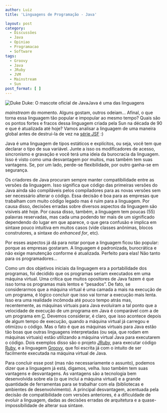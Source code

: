 ```yaml
---
author: Luiz
title: 'Linguagens de Programação - Java'

layout: post
category:
  - Discussões
  - Java
  - Opiniao
  - Programacao
  - Software
tags:
  - Groovy
  - Java
  - JRuby
  - JVM
  - Mainstream
  - Sun
post_format: [ ]
---
```

![Duke][1]
Duke: O mascote oficial de JavaJava é uma das linguagens 

*mainstream* do momento. Alguns gostam, outros odeiam… Afinal, o que torna essa linguagem tão popular e impopular ao mesmo tempo? Quais são os pontos fortes e fracos dessa linguagem criada pela Sun na década de 90 e que é atualizada até hoje? Vamos analisar a linguagem de uma maneira global antes de destrui-la de vez na [série JSF][2] :)

Java é uma linguagem de tipos estáticos e explícitos, ou seja, você tem que declarar o tipo de sua variável. Junte a isso os modificadores de acesso, sincronismo e gravação e você terá uma ideia da burocracia da linguagem. Isso é visto como uma desvantagem por muitos, mas também tem suas vantagens. Se, por um lado, perde-se flexibilidade, por outro ganha-se em segurança.

Os criadores de Java procuram sempre manter compatibilidade entre as versões da linguagem. Isso significa que código das primeiras versões do Java ainda são compiláveis pelos compiladores para as novas versões sem ser necessário alterar o código. Essa decisão é boa para as empresas que trabalham com muito código legado mas é ruim para a linguagem. Por causa disso, decisões erradas sobre diversos aspectos da linguagem são visíveis até hoje. Por causa disso, também, a linguagem tem poucas (55) palavras reservadas, mas cada uma podendo ter mais de um significado dependendo do lugar em que aparece, o que gera confusão e implica em sintaxe pouco intuitiva em muitos casos (vide classes anônimas, blocos construtores, a sintaxe do *enhanced for*, etc).

Por esses aspectos já dá para notar porque a linguagem ficou tão popular: porque as empresas gostaram. A linguagem é padronizada, burocrática e não exige manutenção conforme é atualizada. Perfeito para elas! Não tanto para os programadores…

Como um dos objetivos iniciais da linguagem era a portabilidade dos programas, foi decidido que os programas seriam executados em uma máquina virtual. Uma crítica que muitos opositores de Java fazem é que isso torna os programas mais lentos e “pesados”. De fato, se considerarmos que a máquina virtual é uma camada a mais na execução de um programa, é lógico concluir que isso vai tornar a execução mais lenta. Isso era uma realidade incômoda até pouco tempo atrás mas, recentemente, as máquinas virtuais para Java evoluíram a tal ponto que a velocidade de execução de um programa em Java é comparável com a de um programa em [C][3]. Devemos considerar, é claro, que isso acontece depois de algum tempo de execução, quando a máquina virtual já carregou e otimizou o código. Mas o fato é que as máquinas virtuais para Java estão tão boas que outras linguagens interpretadas (ou seja, que rodam em máquinas virtuais) estão utilizando a máquina virtual Java para executarem o código. Dois exemplos disso são o projeto [JRuby][4], para executar código [Ruby][5], e a linguagem [Groovy][6], que foi escrita já com o intuito de ser facilmente executada na máquina virtual de Java.

Para concluir esse post (mas não necessariamente o assunto), podemos dizer que a linguagem já está, digamos, velha. Isso também tem suas vantagens e desvantagens. As vantagens são a tecnologia bem desenvolvida sobre ela (o que inclui a máquina virtual) e a grande quantidade de ferramentas para se trabalhar com ela (bibliotecas e ambientes de desenvolvimento). A principal desvantagem, acentuada pela decisão de compatibilidade com versões anteriores, é a dificuldade de evoluir a linguagem, dadas as decisões erradas de arquitetura e a quase-impossibilidade de alterar sua sintaxe. 














 [1]: http://vidageek.net/wp-content/uploads/2009/03/duke_java.gif "Duke"
 [2]: http://vidageek.net/2009/04/10/jsf-javas-sinal-of-failure/
 [3]: http://vidageek.net/2008/12/15/linguagens-de-programacao-c-2/
 [4]: http://jruby.codehaus.org/
 [5]: http://vidageek.net/2008/11/24/deffective-by-design/
 [6]: http://groovy.codehaus.org/





